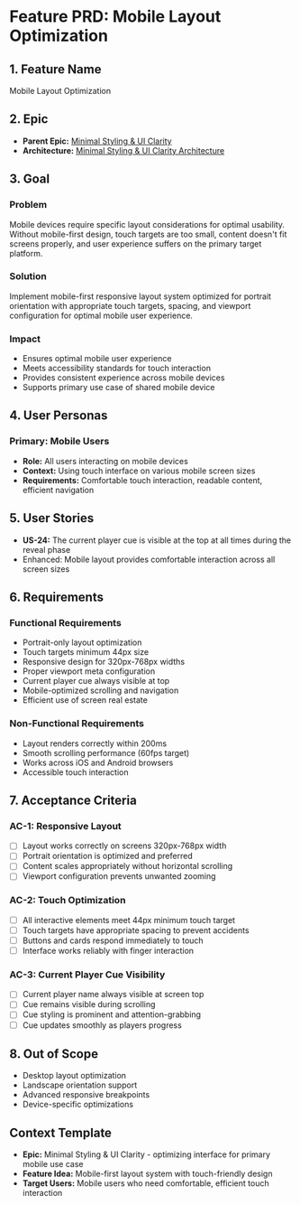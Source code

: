 # Feature PRD: Mobile Layout Optimization

## 1. Feature Name

Mobile Layout Optimization

## 2. Epic

- **Parent Epic:** [Minimal Styling & UI Clarity](../epic.md)
- **Architecture:** [Minimal Styling & UI Clarity Architecture](../arch.md)

## 3. Goal

### Problem
Mobile devices require specific layout considerations for optimal usability. Without mobile-first design, touch targets are too small, content doesn't fit screens properly, and user experience suffers on the primary target platform.

### Solution
Implement mobile-first responsive layout system optimized for portrait orientation with appropriate touch targets, spacing, and viewport configuration for optimal mobile user experience.

### Impact
- Ensures optimal mobile user experience
- Meets accessibility standards for touch interaction
- Provides consistent experience across mobile devices
- Supports primary use case of shared mobile device

## 4. User Personas

### Primary: Mobile Users
- **Role:** All users interacting on mobile devices
- **Context:** Using touch interface on various mobile screen sizes
- **Requirements:** Comfortable touch interaction, readable content, efficient navigation

## 5. User Stories

- **US-24:** The current player cue is visible at the top at all times during the reveal phase
- Enhanced: Mobile layout provides comfortable interaction across all screen sizes

## 6. Requirements

### Functional Requirements
- Portrait-only layout optimization
- Touch targets minimum 44px size
- Responsive design for 320px-768px widths
- Proper viewport meta configuration
- Current player cue always visible at top
- Mobile-optimized scrolling and navigation
- Efficient use of screen real estate

### Non-Functional Requirements
- Layout renders correctly within 200ms
- Smooth scrolling performance (60fps target)
- Works across iOS and Android browsers
- Accessible touch interaction

## 7. Acceptance Criteria

### AC-1: Responsive Layout
- [ ] Layout works correctly on screens 320px-768px width
- [ ] Portrait orientation is optimized and preferred
- [ ] Content scales appropriately without horizontal scrolling
- [ ] Viewport configuration prevents unwanted zooming

### AC-2: Touch Optimization
- [ ] All interactive elements meet 44px minimum touch target
- [ ] Touch targets have appropriate spacing to prevent accidents
- [ ] Buttons and cards respond immediately to touch
- [ ] Interface works reliably with finger interaction

### AC-3: Current Player Cue Visibility
- [ ] Current player name always visible at screen top
- [ ] Cue remains visible during scrolling
- [ ] Cue styling is prominent and attention-grabbing
- [ ] Cue updates smoothly as players progress

## 8. Out of Scope

- Desktop layout optimization
- Landscape orientation support
- Advanced responsive breakpoints
- Device-specific optimizations

## Context Template

- **Epic:** Minimal Styling & UI Clarity - optimizing interface for primary mobile use case
- **Feature Idea:** Mobile-first layout system with touch-friendly design
- **Target Users:** Mobile users who need comfortable, efficient touch interaction